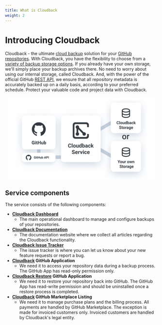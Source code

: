 ```yaml
---
title: What is Cloudback
weight: 2
---
```


# Introducing Cloudback

Cloudback - the ultimate [cloud backup](https://en.wikipedia.org/wiki/Remote_backup_service) solution for your [GitHub repositories](https://docs.github.com/en/github/creating-cloning-and-archiving-repositories/creating-a-repository-on-github/about-repositories). With Cloudback, you have the flexibility to choose from a [variety of backup storage options](/features/various-backup-storages). If you already have your own storage, we'll simply place your backup archives there. No need to worry about using our internal storage, called Cloudback. And, with the power of the official GitHub [REST API](https://docs.github.com/en/rest), we ensure that all repository metadata is accurately backed up on a daily basis, according to your preferred schedule. Protect your valuable code and project data with Cloudback.

![infrastructure](/static/infrastructure.svg)

## Service components

The service consists of the following components:

- **[Cloudback Dashboard](https://cloudback.it)**
    - The main operational dashboard to manage and configure backups of your repositories.
- **[Cloudback Documentation](https://docs.cloudback.it)**
    - The documentation website where we collect all articles regarding the Cloudback functionality.
- **[Cloudback Issue Tracker](https://github.com/cloudback/issue-tracker/issues)**
    - The issue tracker is where you can let us know about your new feature requests or report a bug.
- **[Cloudback](https://github.com/apps/cloudback) GitHub Application** 
    - We need it to access your repository data during a backup process. The GitHub App has read-only permission only.
- **[Cloudback Restore](https://github.com/apps/cloudback-restore) GitHub Application**
    - We need it to restore your repository back into GitHub. The GitHub App has read-write permission and should be uninstalled once a restore process is completed.
- **[Cloudback](https://github.com/marketplace/cloudback) GitHub Marketplace Listing**
    - We need it to manage purchase plans and the billing process. All payments are handled by GitHub Marketplace. The exception is made for invoiced customers only. Invoiced customers are handled by Cloudback's legal entity.

